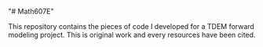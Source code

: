 "# Math607E" 

This repository contains the pieces of code I developed for a TDEM forward modeling project.
This is original work and every resources have been cited.
